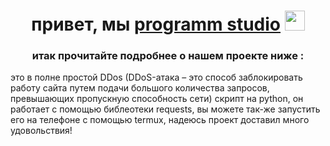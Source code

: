 <h1 align="center">привет, мы <a href="https://t.me/hackWeNet" target="_blank">programm studio</a> 
<img src="https://github.com/blackcater/blackcater/raw/main/images/Hi.gif" height="32"/></h1>
<h3 align="center">итак прочитайте подробнее о нашем проекте ниже :</h3>

это в полне простой DDos (DDoS-атака – это способ заблокировать работу сайта путем подачи большого количества запросов, превышающих пропускную способность сети) скрипт на python, он работает с помощью библеотеки requests, вы можете так-же запустить его на телефоне с помощью termux, надеюсь проект доставил много удовольствия! 
